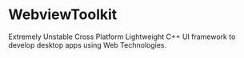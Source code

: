 # WebviewToolkit
Extremely Unstable Cross Platform Lightweight C++ UI framework to develop desktop apps using Web Technologies.
